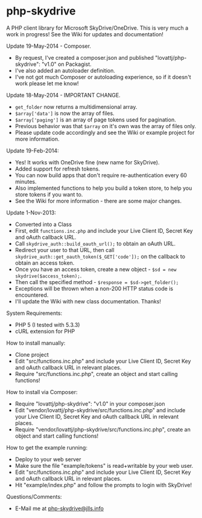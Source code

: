 php-skydrive
============

A PHP client library for Microsoft SkyDrive/OneDrive.
This is very much a work in progress!
See the Wiki for updates and documentation!

Update 19-May-2014 - Composer.
- By request, I've created a composer.json and published "lovattj/php-skydrive": "v1.0" on Packagist.
- I've also added an autoloader definition.
- I've not got much Composer or autoloading experience, so if it doesn't work please let me know!

Update 18-May-2014 - IMPORTANT CHANGE.
- `get_folder` now returns a multidimensional array.
- `$array['data']` is now the array of files.
- `$array['paging']` is an array of page tokens used for pagination.
- Previous behavior was that `$array` on it's own was the array of files only.
- Please update code accordingly and see the Wiki or example project for more information.

Update 19-Feb-2014:
- Yes! It works with OneDrive fine (new name for SkyDrive).
- Added support for refresh tokens.
- You can now build apps that don't require re-authentication every 60 minutes.
- Also implemented functions to help you build a token store, to help you store tokens if you want to.
- See the Wiki for more information - there are some major changes.

Update 1-Nov-2013:
- Converted into a Class
- First, edit `functions.inc.php` and include your Live Client ID, Secret Key and oAuth callback URL.
- Call `skydrive_auth::build_oauth_url();` to obtain an oAuth URL.
- Redirect your user to that URL, then call `skydrive_auth::get_oauth_token($_GET['code']);` on the callback to obtain an access token.
- Once you have an access token, create a new object - `$sd = new skydrive($access_token);`.
- Then call the specified method - `$response = $sd->get_folder();`
- Exceptions will be thrown when a non-200 HTTP status code is encountered.
- I'll update the Wiki with new class documentation. Thanks!

System Requirements:
- PHP 5 (I tested with 5.3.3)
- cURL extension for PHP

How to install manually:
- Clone project
- Edit "src/functions.inc.php" and include your Live Client ID, Secret Key and oAuth callback URL in relevant places.
- Require "src/functions.inc.php", create an object and start calling functions!

How to install via Composer:
- Require "lovattj/php-skydrive": "v1.0" in your composer.json
- Edit "vendor/lovattj/php-skydrive/src/functions.inc.php" and include your Live Client ID, Secret Key and oAuth callback URL in relevant places.
- Require "vendor/lovattj/php-skydrive/src/functions.inc.php", create an object and start calling functions!

How to get the example running:
- Deploy to your web server
- Make sure the file "example/tokens" is read+writable by your web user.
- Edit "src/functions.inc.php" and include your Live Client ID, Secret Key and oAuth callback URL in relevant places.
- Hit "example/index.php" and follow the prompts to login with SkyDrive!

Questions/Comments:
- E-Mail me at php-skydrive@jlls.info
